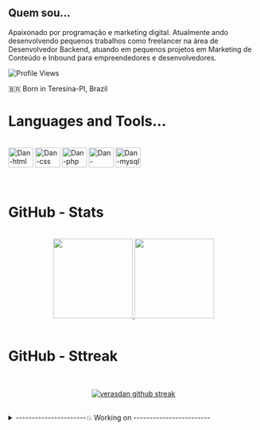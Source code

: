## Quem sou...

Apaixonado por programação e marketing digital. Atualmente ando desenvolvendo pequenos trabalhos como freelancer na área de Desenvolvedor Backend, atuando em pequenos projetos em Marketing de Conteúdo e Inbound para empreendedores e desenvolvedores.

![Profile Views](https://komarev.com/ghpvc/?username=verasdan)

🇧🇷 Born in Teresina-PI, Brazil

# Languages and Tools...

<br>
<img align="center" alt="Dan-html" height="40" width="50" src="https://cdn.jsdelivr.net/gh/devicons/devicon/icons/html5/html5-plain-wordmark.svg">
<img align="center" alt="Dan-css" height="40" width="50" src="https://cdn.jsdelivr.net/gh/devicons/devicon/icons/css3/css3-plain-wordmark.svg">
<img align="center" alt="Dan-php" height="40" width="50" src="https://cdn.jsdelivr.net/gh/devicons/devicon/icons/php/php-plain.svg">
<img align="center" alt="Dan-laravel" height="40" width="50" src="https://cdn.jsdelivr.net/gh/devicons/devicon/icons/laravel/laravel-plain-wordmark.svg">
<img align="center" alt="Dan-mysql" height="40" width="50" src="https://cdn.jsdelivr.net/gh/devicons/devicon/icons/mysql/mysql-plain.svg">


<br>
<br>
<br>

# GitHub - Stats 

<br>

<div align="center">
  <a href="https://github.com/verasdan">
  <img height="160em" src="https://github-readme-stats.vercel.app/api?username=verasdan&show_icons=true&theme=dark&include_all_commits=true&count_private=true"/>
  <img height="160em" src="https://github-readme-stats.vercel.app/api/top-langs/?username=verasdan&layout=compact&langs_count=7&theme=dark"/></a>
</div>

<br>

# GitHub - Sttreak 

<br>
<div align="center">

[![verasdan github streak](https://github-readme-streak-stats.herokuapp.com/?user=verasdan&theme=blue-green)](https://github.com/verasdan/github-readme-streak-stats)

</div>

<br>

<details>
  <summary> ----------------------💥 Working on ------------------------</summary>
<br>
  <p align="center">
    <a href="https://github.com/verasdan/SistemaSuperGestao">
      <img src="https://github-readme-stats.vercel.app/api/pin/?username=verasdan&repo=SistemaSuperGestao&show_owner=true&theme=react" />
    </a>&ensp;
    <a href="https://github.com/verasdan/SistemaLogin">
      <img src="https://github-readme-stats.vercel.app/api/pin/?username=verasdan&repo=SistemaLogin&show_owner=true&theme=react" />
    </a>
  </p>
  
</details>

